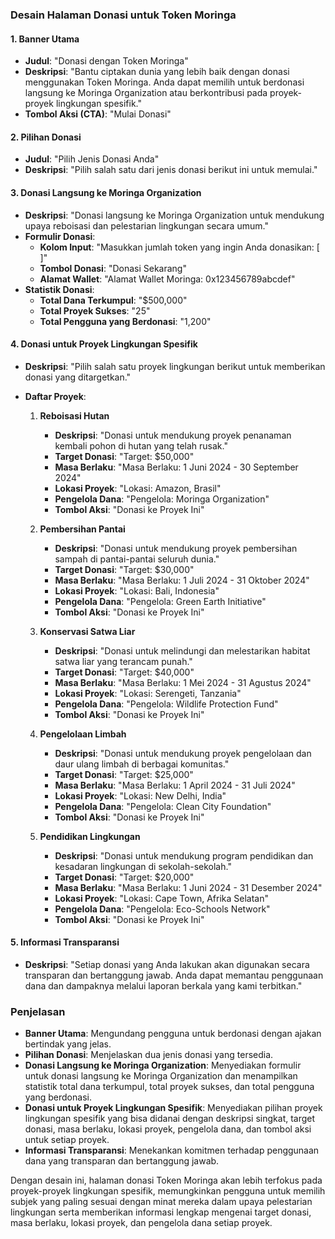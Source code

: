 ### Desain Halaman Donasi untuk Token Moringa

#### 1. Banner Utama
- **Judul**: "Donasi dengan Token Moringa"
- **Deskripsi**: "Bantu ciptakan dunia yang lebih baik dengan donasi menggunakan Token Moringa. Anda dapat memilih untuk berdonasi langsung ke Moringa Organization atau berkontribusi pada proyek-proyek lingkungan spesifik."
- **Tombol Aksi (CTA)**: "Mulai Donasi"

#### 2. Pilihan Donasi
- **Judul**: "Pilih Jenis Donasi Anda"
- **Deskripsi**: "Pilih salah satu dari jenis donasi berikut ini untuk memulai."

#### 3. Donasi Langsung ke Moringa Organization
- **Deskripsi**: "Donasi langsung ke Moringa Organization untuk mendukung upaya reboisasi dan pelestarian lingkungan secara umum."
- **Formulir Donasi**:
  - **Kolom Input**: "Masukkan jumlah token yang ingin Anda donasikan: [ ]"
  - **Tombol Donasi**: "Donasi Sekarang"
  - **Alamat Wallet**: "Alamat Wallet Moringa: 0x123456789abcdef"
- **Statistik Donasi**:
  - **Total Dana Terkumpul**: "$500,000"
  - **Total Proyek Sukses**: "25"
  - **Total Pengguna yang Berdonasi**: "1,200"

#### 4. Donasi untuk Proyek Lingkungan Spesifik
- **Deskripsi**: "Pilih salah satu proyek lingkungan berikut untuk memberikan donasi yang ditargetkan."
- **Daftar Proyek**:

  1. **Reboisasi Hutan**
     - **Deskripsi**: "Donasi untuk mendukung proyek penanaman kembali pohon di hutan yang telah rusak."
     - **Target Donasi**: "Target: $50,000"
     - **Masa Berlaku**: "Masa Berlaku: 1 Juni 2024 - 30 September 2024"
     - **Lokasi Proyek**: "Lokasi: Amazon, Brasil"
     - **Pengelola Dana**: "Pengelola: Moringa Organization"
     - **Tombol Aksi**: "Donasi ke Proyek Ini"

  2. **Pembersihan Pantai**
     - **Deskripsi**: "Donasi untuk mendukung proyek pembersihan sampah di pantai-pantai seluruh dunia."
     - **Target Donasi**: "Target: $30,000"
     - **Masa Berlaku**: "Masa Berlaku: 1 Juli 2024 - 31 Oktober 2024"
     - **Lokasi Proyek**: "Lokasi: Bali, Indonesia"
     - **Pengelola Dana**: "Pengelola: Green Earth Initiative"
     - **Tombol Aksi**: "Donasi ke Proyek Ini"

  3. **Konservasi Satwa Liar**
     - **Deskripsi**: "Donasi untuk melindungi dan melestarikan habitat satwa liar yang terancam punah."
     - **Target Donasi**: "Target: $40,000"
     - **Masa Berlaku**: "Masa Berlaku: 1 Mei 2024 - 31 Agustus 2024"
     - **Lokasi Proyek**: "Lokasi: Serengeti, Tanzania"
     - **Pengelola Dana**: "Pengelola: Wildlife Protection Fund"
     - **Tombol Aksi**: "Donasi ke Proyek Ini"

  4. **Pengelolaan Limbah**
     - **Deskripsi**: "Donasi untuk mendukung proyek pengelolaan dan daur ulang limbah di berbagai komunitas."
     - **Target Donasi**: "Target: $25,000"
     - **Masa Berlaku**: "Masa Berlaku: 1 April 2024 - 31 Juli 2024"
     - **Lokasi Proyek**: "Lokasi: New Delhi, India"
     - **Pengelola Dana**: "Pengelola: Clean City Foundation"
     - **Tombol Aksi**: "Donasi ke Proyek Ini"

  5. **Pendidikan Lingkungan**
     - **Deskripsi**: "Donasi untuk mendukung program pendidikan dan kesadaran lingkungan di sekolah-sekolah."
     - **Target Donasi**: "Target: $20,000"
     - **Masa Berlaku**: "Masa Berlaku: 1 Juni 2024 - 31 Desember 2024"
     - **Lokasi Proyek**: "Lokasi: Cape Town, Afrika Selatan"
     - **Pengelola Dana**: "Pengelola: Eco-Schools Network"
     - **Tombol Aksi**: "Donasi ke Proyek Ini"

#### 5. Informasi Transparansi
- **Deskripsi**: "Setiap donasi yang Anda lakukan akan digunakan secara transparan dan bertanggung jawab. Anda dapat memantau penggunaan dana dan dampaknya melalui laporan berkala yang kami terbitkan."

### Penjelasan

- **Banner Utama**: Mengundang pengguna untuk berdonasi dengan ajakan bertindak yang jelas.
- **Pilihan Donasi**: Menjelaskan dua jenis donasi yang tersedia.
- **Donasi Langsung ke Moringa Organization**: Menyediakan formulir untuk donasi langsung ke Moringa Organization dan menampilkan statistik total dana terkumpul, total proyek sukses, dan total pengguna yang berdonasi.
- **Donasi untuk Proyek Lingkungan Spesifik**: Menyediakan pilihan proyek lingkungan spesifik yang bisa didanai dengan deskripsi singkat, target donasi, masa berlaku, lokasi proyek, pengelola dana, dan tombol aksi untuk setiap proyek.
- **Informasi Transparansi**: Menekankan komitmen terhadap penggunaan dana yang transparan dan bertanggung jawab.

Dengan desain ini, halaman donasi Token Moringa akan lebih terfokus pada proyek-proyek lingkungan spesifik, memungkinkan pengguna untuk memilih subjek yang paling sesuai dengan minat mereka dalam upaya pelestarian lingkungan serta memberikan informasi lengkap mengenai target donasi, masa berlaku, lokasi proyek, dan pengelola dana setiap proyek.